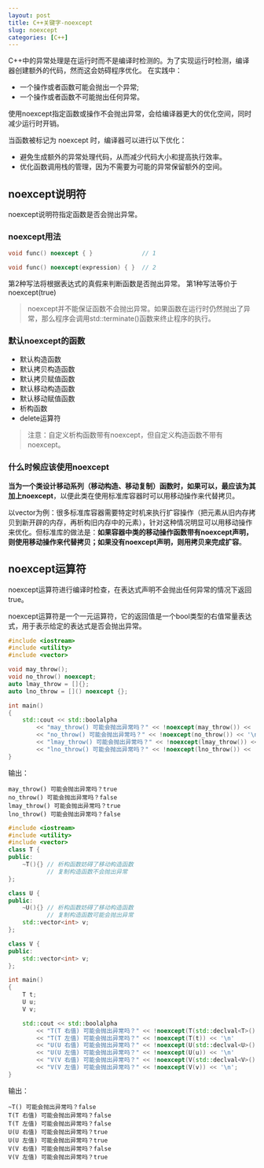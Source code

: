 ```yaml
---
layout: post
title: C++关键字-noexcept
slug: noexcept
categories: [C++]
---
```

C++中的异常处理是在运行时而不是编译时检测的。为了实现运行时检测，编译器创建额外的代码，然而这会妨碍程序优化。
在实践中：
+ 一个操作或者函数可能会抛出一个异常;
+ 一个操作或者函数不可能抛出任何异常。

使用noexcept指定函数或操作不会抛出异常，会给编译器更大的优化空间，同时减少运行时开销。

当函数被标记为 noexcept 时，编译器可以进行以下优化：
+ 避免生成额外的异常处理代码，从而减少代码大小和提高执行效率。
+ 优化函数调用栈的管理，因为不需要为可能的异常保留额外的空间。
## noexcept说明符
noexcept说明符指定函数是否会抛出异常。
### noexcept用法
```cpp
void func() noexcept { }              // 1

void func() noexcept(expression) { }  // 2
```
第2种写法将根据表达式的真假来判断函数是否抛出异常。
第1种写法等价于noexcept(true)

> noexcept并不能保证函数不会抛出异常。如果函数在运行时仍然抛出了异常，那么程序会调用std::terminate()函数来终止程序的执行。

### 默认noexcept的函数
+ 默认构造函数
+ 默认拷贝构造函数
+ 默认拷贝赋值函数
+ 默认移动构造函数
+ 默认移动赋值函数
+ 析构函数
+ delete运算符

> 注意：自定义析构函数带有noexcept，但自定义构造函数不带有noexcept。

### 什么时候应该使用noexcept
**当为一个类设计移动系列（移动构造、移动复制）函数时，如果可以，最应该为其加上noexcept**，以便此类在使用标准库容器时可以用移动操作来代替拷贝。

以vector为例：很多标准库容器需要特定时机来执行扩容操作（把元素从旧内存拷贝到新开辟的内存，再析构旧内存中的元素），针对这种情况明显可以用移动操作来优化。但标准库的做法是：**如果容器中类的移动操作函数带有noexcept声明，则使用移动操作来代替拷贝；如果没有noexcept声明，则用拷贝来完成扩容**。
## noexcept运算符
noexcept运算符进行编译时检查，在表达式声明不会抛出任何异常的情况下返回true。

noexcept运算符是一个一元运算符，它的返回值是一个bool类型的右值常量表达式，用于表示给定的表达式是否会抛出异常。
```cpp
#include <iostream>
#include <utility>
#include <vector>

void may_throw();
void no_throw() noexcept;
auto lmay_throw = []{};
auto lno_throw = []() noexcept {};

int main()
{
    std::cout << std::boolalpha
        << "may_throw() 可能会抛出异常吗？" << !noexcept(may_throw()) << '\n'
        << "no_throw() 可能会抛出异常吗？" << !noexcept(no_throw()) << '\n'
        << "lmay_throw() 可能会抛出异常吗？" << !noexcept(lmay_throw()) << '\n'
        << "lno_throw() 可能会抛出异常吗？" << !noexcept(lno_throw()) << '\n'
}
```
输出：
```
may_throw() 可能会抛出异常吗？true
no_throw() 可能会抛出异常吗？false
lmay_throw() 可能会抛出异常吗？true
lno_throw() 可能会抛出异常吗？false
```

```cpp
#include <iostream>
#include <utility>
#include <vector>
class T {
public:
    ~T(){} // 析构函数妨碍了移动构造函数
           // 复制构造函数不会抛出异常
};

class U {
public:
    ~U(){} // 析构函数妨碍了移动构造函数
           // 复制构造函数可能会抛出异常
    std::vector<int> v;
};

class V {
public:
    std::vector<int> v;
};

int main()
{
    T t;
    U u;
    V v;

    std::cout << std::boolalpha
        << "T(T 右值) 可能会抛出异常吗？" << !noexcept(T(std::declval<T>())) << '\n'
        << "T(T 左值) 可能会抛出异常吗？" << !noexcept(T(t)) << '\n'
        << "U(U 右值) 可能会抛出异常吗？" << !noexcept(U(std::declval<U>())) << '\n'
        << "U(U 左值) 可能会抛出异常吗？" << !noexcept(U(u)) << '\n'
        << "V(V 右值) 可能会抛出异常吗？" << !noexcept(V(std::declval<V>())) << '\n'
        << "V(V 左值) 可能会抛出异常吗？" << !noexcept(V(v)) << '\n';
}
```
输出：
```
~T() 可能会抛出异常吗？false
T(T 右值) 可能会抛出异常吗？false
T(T 左值) 可能会抛出异常吗？false
U(U 右值) 可能会抛出异常吗？true
U(U 左值) 可能会抛出异常吗？true
V(V 右值) 可能会抛出异常吗？false
V(V 左值) 可能会抛出异常吗？true
```
